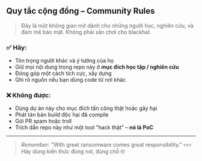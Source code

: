 
## Quy tắc cộng đồng – Community Rules

> Đây là một không gian mở dành cho những người học, nghiên cứu, và đam mê bảo mật. Không phải sân chơi cho blackhat.

### ✅ Hãy:

* Tôn trọng người khác và ý tưởng của họ
* Giữ mọi nội dung trong repo này ở **mục đích học tập / nghiên cứu**
* Đóng góp một cách tích cực, xây dựng
* Ghi rõ nguồn nếu bạn dùng code từ nơi khác

### ❌ Không được:

* Dùng dự án này cho mục đích tấn công thật hoặc gây hại
* Phát tán bản build độc hại đã compile
* Gửi PR spam hoặc troll
* Trích dẫn repo này như một tool "hack thật" – **nó là PoC**

---

> *Remember*: "With great ransomware comes great responsibility." 💀💀💀
> Hãy dùng kiến thức đúng nơi, đúng chỗ 🤓

